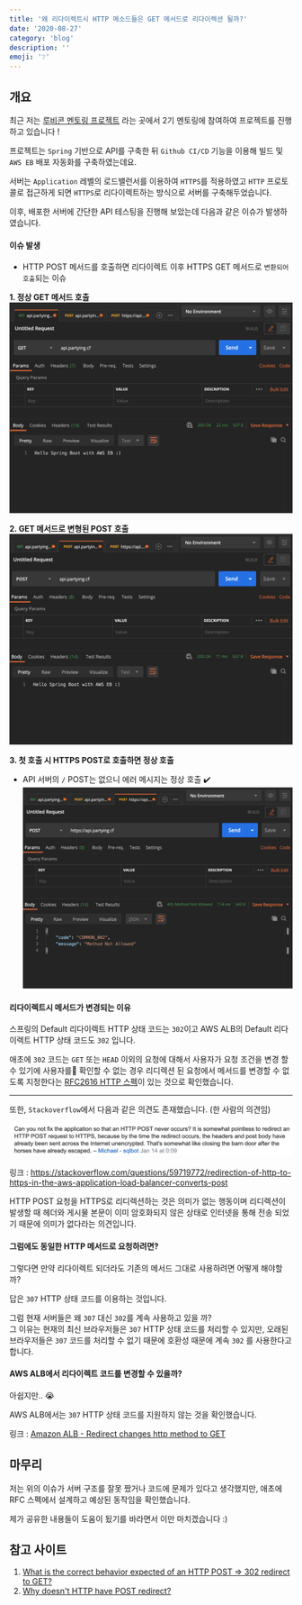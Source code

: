 ```yaml
---
title: '왜 리다이렉트시 HTTP 메소드들은 GET 메서드로 리다이렉션 될까?'
date: '2020-08-27'
category: 'blog'
description: ''
emoji: '❔'
---
```


## 개요

최근 저는 [루비콘 멘토링 프로젝트](https://lubycon.io/magazines) 라는 곳에서 2기 멘토링에 참여하여 프로젝트를 진행하고 있습니다 !

프로젝트는 `Spring` 기반으로 API를 구축한 뒤 `Github CI/CD` 기능을 이용해 빌드 및 `AWS EB` 배포 자동화를 구축하였는데요.

서버는 `Application` 레벨의 로드밸런서를 이용하여 `HTTPS`를 적용하였고 `HTTP` 프로토콜로 접근하게 되면 `HTTPS`로 리다이렉트하는 방식으로 서버를 구축해두었습니다.

이후, 배포한 서버에 간단한 API 테스팅을 진행해 보았는데 다음과 같은 이슈가 발생하였습니다.

#### 이슈 발생 

- HTTP POST 메서드를 호출하면 리다이렉트 이후 HTTPS GET 메서드로 `변환되어 호출`되는 이슈

**1. 정상 GET 메서드 호출**
![이슈-1](./images/issue-1.png)

**2. GET 메서드로 변형된 POST 호출**
![이슈-2](./images/issue-2.png)

**3. 첫 호출 시 HTTPS POST로 호출하면 정상 호출**

- API 서버의 `/` POST는 없으니 에러 메시지는 정상 호출 ✔️
![이슈-3](./images/issue-3.png)

#### 리다이렉트시 메서드가 변경되는 이유

스프링의 Default 리다이렉트 HTTP 상태 코드는 `302`이고 AWS ALB의 Default 리다이렉트 HTTP 상태 코드도 `302` 입니다.

애초에 `302` 코드는 `GET` 또는 `HEAD` 이외의 요청에 대해서 사용자가 요청 조건을 변경 할 수 있기에 사용자를 확인할 수 없는 경우 리디렉션 된 요청에서 메서드를 변경할 수 없도록 지정한다는 [RFC2616 HTTP 스펙](https://www.w3.org/Protocols/rfc2616/rfc2616-sec10.html#sec10.3.3)이 있는 것으로 확인했습니다.

-----

또한, `Stackoverflow`에서 다음과 같은 의견도 존재했습니다. (한 사람의 의견임)

![이유-1](./images/reason-1.png)

링크 : https://stackoverflow.com/questions/59719772/redirection-of-http-to-https-in-the-aws-application-load-balancer-converts-post

HTTP POST 요청을 HTTPS로 리디렉션하는 것은 의미가 없는 행동이며 리디렉션이 발생할 때 헤더와 게시물 본문이 이미 암호화되지 않은 상태로 인터넷을 통해 전송 되었기 때문에 의미가 없다라는 의견입니다.

#### 그럼에도 동일한 HTTP 메서드로 요청하려면?

그렇다면 만약 리다이렉트 되더라도 기존의 메서드 그대로 사용하려면 어떻게 해야할까?

답은 `307` HTTP 상태 코드를 이용하는 것입니다.

그럼 현재 서버들은 왜 `307` 대신 `302`를 계속 사용하고 있을 까?  
그 이유는 현재의 최신 브라우저들은 `307` HTTP 상태 코드를 처리할 수 있지만, 오래된 브라우저들은 `307` 코드를 처리할 수 없기 때문에 호환성 때문에 계속 `302` 를 사용한다고 합니다.

#### AWS ALB에서 리다이렉트 코드를 변경할 수 있을까?

아쉽지만.. 😭

AWS ALB에서는 `307` HTTP 상태 코드를 지원하지 않는 것을 확인했습니다.

링크 : [Amazon ALB - Redirect changes http method to GET](https://stackoverflow.com/questions/56893149/amazon-alb-redirect-changes-http-method-to-get)

## 마무리

저는 위의 이슈가 서버 구조를 잘못 짰거나 코드에 문제가 있다고 생각했지만, 애초에 RFC 스펙에서 설계하고 예상된 동작임을 확인했습니다.

제가 공유한 내용들이 도움이 됬기를 바라면서 이만 마치겠습니다 :)

## 참고 사이트

1. [What is the correct behavior expected of an HTTP POST => 302 redirect to GET?](https://stackoverflow.com/questions/17605915/what-is-the-correct-behavior-expected-of-an-http-post-302-redirect-to-get)
2. [Why doesn't HTTP have POST redirect?](https://softwareengineering.stackexchange.com/questions/99894/why-doesnt-http-have-post-redirect)